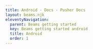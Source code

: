 ```yaml
---
title: Android - Docs - Pusher Docs
layout: beams.njk
eleventyNavigation: 
  parent: Beams getting started
  key: Beams getting started android
  title: Android
  order: 1
---
```

